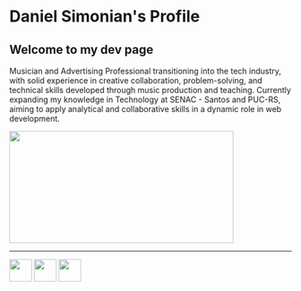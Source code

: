 <div>
  <h1>Daniel Simonian's Profile</h1>
  <h2>Welcome to my dev page</h2>
  <p>Musician and Advertising Professional transitioning into the tech industry, with solid experience in creative collaboration, problem-solving, and technical skills developed through music production and teaching. Currently expanding my knowledge in Technology at SENAC - Santos and PUC-RS, aiming to apply analytical and collaborative skills in a dynamic role in web development.
</p>
</div>

<div>
  <a href="https://github.com/danielsimonian/">
    <img height=200 width=400 align="center" src="https://github-readme-stats.vercel.app/api/top-langs?username=danielsimonian&layout=compact&langs_count=10&card_width=320&theme=github_dark" />
  </a>
</div>
<hr>
<div>
  <img width=40 src="https://cdn.jsdelivr.net/gh/devicons/devicon@latest/icons/html5/html5-original.svg" />
  <img width=40 src="https://cdn.jsdelivr.net/gh/devicons/devicon@latest/icons/css3/css3-original.svg" />
  <img width=40 src="https://cdn.jsdelivr.net/gh/devicons/devicon@latest/icons/javascript/javascript-original.svg" />
</div>          
